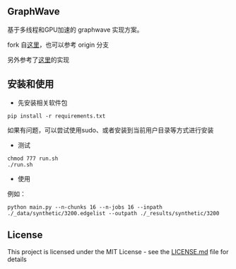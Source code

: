 
## GraphWave

基于多线程和GPU加速的 graphwave 实现方案。

fork 自[这里](https://github.com/snap-stanford/graphwave)，也可以参考 origin 分支

另外参考了[这里](https://github.com/bkj/graphwave)的实现

## 安装和使用

* 先安装相关软件包

```
pip install -r requirements.txt
```

如果有问题，可以尝试使用sudo、或者安装到当前用户目录等方式进行安装

* 测试

```
chmod 777 run.sh
./run.sh
```

* 使用

例如：

```
python main.py --n-chunks 16 --n-jobs 16 --inpath ./_data/synthetic/3200.edgelist --outpath ./_results/synthetic/3200
```


## License

This project is licensed under the MIT License - see the [LICENSE.md](LICENSE.md) file for details
